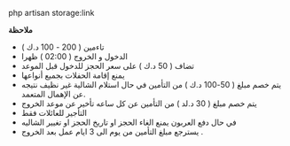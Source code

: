 php artisan storage:link


<b class="text-gray-50">ملاحظة</b>
<ul class="text-gray-50"><li>تاءمين ( 200 - 100 د.ك )</li><li>الدخول و الخروج ( 02:00 ) ظهرا</li><li>تضاف ( 50 د.ك ) على سعر الحجز للدخول قبل الموعد</li><li>يمنع إقامة الحفلات بجميع أنواعها</li><li>يتم خصم مبلغ ( 50-100 د.ك ) من التأمين في حال استلام الشالية غير نظيف نتيجه عن الإهمال المتعمد.</li><li>يتم خصم مبلغ ( 30 د.لد ) من التأمين عن كل ساعه تأخير عن موعد الخروج</li><li>التأجير للعائلات فقط</li><li>في حال دفع العربون يمنع الغاء الحجز او تاريخ الحجز او تغيير الشاليه
</li><li>يسترجع مبلغ التأمين من يوم الى 3 ايام عمل بعد الخروج .</li></ul>







